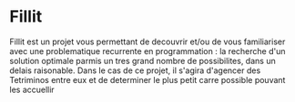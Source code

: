 # Fillit
Fillit est un projet vous permettant de decouvrir et/ou de vous familiariser avec une problematique recurrente en programmation : la recherche d'un solution optimale parmis un tres grand nombre de possibilites, dans un delais raisonable. Dans le cas de ce projet, il s'agira d'agencer des Tetriminos entre eux et de determiner le plus petit carre possible pouvant les accuellir
